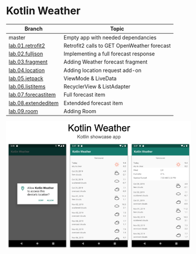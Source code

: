 # Kotlin Weather

Branch | Topic
------------------- | -------------
master | Empty app with needed dependancies
[lab.01.retrofit2](https://github.com/gilzhaiek/kotlin-weather/tree/lab.01.retrofit2) | Retrofit2 calls to GET OpenWeather forecast
[lab.02.fulljson](https://github.com/gilzhaiek/kotlin-weather/tree/lab.02.fulljson) | Implementing a full forecast response
[lab.03.fragment](https://github.com/gilzhaiek/kotlin-weather/tree/lab.03.fragment) | Adding Weather forecast fragment
[lab.04.location](https://github.com/gilzhaiek/kotlin-weather/tree/lab.04.location) | Adding location request add-on
[lab.05.jetpack](https://github.com/gilzhaiek/kotlin-weather/tree/lab.05.jetpack) | ViewMode & LiveData
[lab.06.listitems](https://github.com/gilzhaiek/kotlin-weather/tree/lab.06.listitems) | RecyclerView & ListAdapter
[lab.07.forecastitem](https://github.com/gilzhaiek/kotlin-weather/tree/lab.07.forecastitem) | Full forecast item
[lab.08.extendeditem](https://github.com/gilzhaiek/kotlin-weather/tree/lab.08.extendeditem) | Extendded forecast item
[lab.09.room](https://github.com/gilzhaiek/kotlin-weather/tree/lab.09.room) | Adding Room
  
![App](https://github.com/gilzhaiek/kotlin-weather/blob/master/assets/app.png?raw=true)


